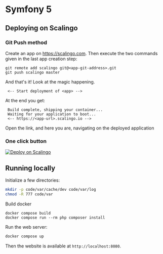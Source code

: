 # Symfony 5

## Deploying on Scalingo

### Git Push method

Create an app on https://scalingo.com. Then execute the two commands given in the last app creation step:

```
git remote add scalingo git@<app-git-address>.git 
git push scalingo master
```

And that's it! Look at the magic happening.

```
 <-- Start deployment of <app> -->
```

At the end you get:
```
 Build complete, shipping your container...
 Waiting for your application to boot... 
 <-- https://<app-url>.scalingo.io -->
```

Open the link, and here you are, navigating on the deployed application

### One click button

<a href="https://my.scalingo.com/deploy?source=https%3A%2F%2Fgithub.com%2FScalingo%2Fsample-php-symfony">
   <img src="https://cdn.scalingo.com/deploy/button.svg" alt="Deploy on Scalingo" data-canonical-src="https://cdn.scalingo.com/deploy/button.svg" style="max-width:100%;">
</a>

## Running locally

Initialize a few directories:

```sh
mkdir -p code/var/cache/dev code/var/log
chmod -R 777 code/var
```

Build docker
```
docker compose build
docker compose run --rm php composer install
```

Run the web server:

```sh
docker compose up
```

Then the website is available at `http://localhost:8080`.

